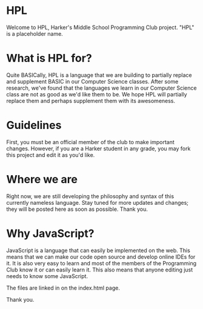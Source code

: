 # HPL

Welcome to HPL, Harker's Middle School Programming Club project. "HPL" is a placeholder name.

# What is HPL for?
Quite BASICally, HPL is a language that we are building to partially replace and supplement BASIC in our Computer Science classes. After some research, we've found that the languages we learn in our Computer Science class are not as good as we'd like them to be. We hope HPL will partially replace them and perhaps supplement them with its awesomeness.

# Guidelines
First, you must be an official member of the club to make important changes. However, if you are a Harker student in any grade, you may fork this project and edit it as you'd like.

# Where we are
Right now, we are still developing the philosophy and syntax of this currently nameless language. Stay tuned for more updates and changes; they will be posted here as soon as possible. Thank you.

# Why JavaScript?
JavaScript is a language that can easily be implemented on the web. This means that we can make our code open source and develop online IDEs for it. It is also very easy to learn and most of the members of the Programming Club know it or can easily learn it. This also means that anyone editing just needs to know some JavaScript.

The files are linked in on the index.html page.

Thank you.
